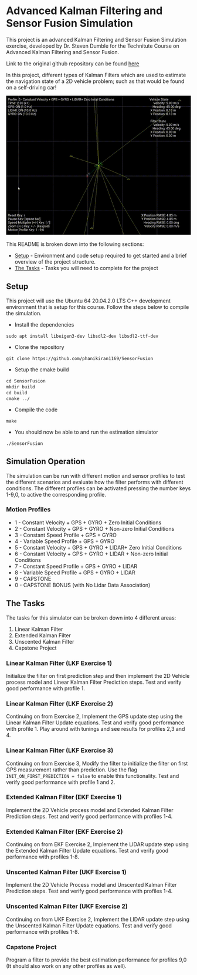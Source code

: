 # Advanced Kalman Filtering and Sensor Fusion Simulation #

This project is an advanced Kalman Filtering and Sensor Fusion Simulation exercise, developed by Dr. Steven Dumble for the Technitute Course on Advanced Kalman Filtering and Sensor Fusion.

Link to the original github repository can be found [here](https://github.com/technitute/AKFSF-Simulation-CPP)

In this project, different types of Kalman Filters which are used to estimate the navigation state of a 2D vehicle problem; such as that would be found on a self-driving car!


![AKFSF-Simulation](/AKFSF-Simulation.gif)


This README is broken down into the following sections:

- [Setup](#setup) -  Environment and code setup required to get started and a brief overview of the project structure.
 - [The Tasks](#the-tasks) - Tasks you will need to complete for the project

 ## Setup ##

This project will use the Ubuntu 64 20.04.2.0 LTS  C++ development environment that is setup for this course. Follow the steps below to compile the simulation.

 - Install the dependencies
 ```
 sudo apt install libeigen3-dev libsdl2-dev libsdl2-ttf-dev
 ```
 
 - Clone the repository
 ```
 git clone https://github.com/phanikiran1169/SensorFusion
 ```
 - Setup the cmake build
 ```
 cd SensorFusion
 mkdir build
 cd build
 cmake ../
 ```

 -  Compile the code
 ```
 make
 ```
 
 -  You should now be able to and run the estimation simulator
 ```
 ./SensorFusion
 ```

## Simulation Operation ##
The simulation can be run with different motion and sensor profiles to test the different scenarios and evaluate how the filter performs with different conditions. The different profiles can be activated pressing the number keys 1-9,0, to active the corresponding profile.

### Motion Profiles ###
* 1 - Constant Velocity + GPS + GYRO + Zero Initial Conditions
* 2 - Constant Velocity + GPS + GYRO + Non-zero Initial Conditions
* 3 - Constant Speed Profile + GPS + GYRO
* 4 - Variable Speed Profile + GPS + GYRO
* 5 - Constant Velocity + GPS + GYRO + LIDAR+ Zero Initial Conditions
* 6 - Constant Velocity + GPS + GYRO + LIDAR + Non-zero Initial Conditions
* 7 - Constant Speed Profile + GPS + GYRO + LIDAR
* 8 - Variable Speed Profile + GPS + GYRO + LIDAR
* 9 - CAPSTONE
* 0 - CAPSTONE BONUS (with No Lidar Data Association)



## The Tasks ##
The tasks for this simulator can be broken down into 4 different areas:
1. Linear Kalman Filter
2. Extended Kalman Filter
3. Unscented Kalman Filter
4. Capstone Project

### Linear Kalman Filter (LKF Exercise 1)
 Initialize the filter on first prediction step and then implement the 2D Vehicle process model and Linear Kalman Filter Prediction steps. Test and verify good performance with profile 1.

### Linear Kalman Filter (LKF Exercise 2)
Continuing on from Exercise 2, Implement the GPS update step using the Linear Kalman Filter Update equations. Test and verify good performance with profile 1. Play around with tunings and see results for profiles 2,3 and 4.

### Linear Kalman Filter (LKF Exercise 3)
Continuing on from Exercise 3, Modify the filter to initialize the filter on first GPS measurement rather than prediction. Use the flag ```INIT_ON_FIRST_PREDICTION = false``` to enable this functionality. Test and verify good performance with profile 1 and 2.

### Extended Kalman Filter (EKF Exercise 1)
Implement the 2D Vehicle process model and Extended Kalman Filter Prediction steps. Test and verify good performance with profiles 1-4.

### Extended Kalman Filter (EKF Exercise 2)
Continuing on from EKF Exercise 2, Implement the LIDAR update step using the Extended Kalman Filter Update equations. Test and verify good performance with profiles 1-8.

### Unscented Kalman Filter (UKF Exercise 1)
Implement the 2D Vehicle Process model and Unscented Kalman Filter Prediction steps. Test and verify good performance with profiles 1-4.

### Unscented Kalman Filter (UKF Exercise 2)
Continuing on from UKF Exercise 2, Implement the LIDAR update step using the Unscented Kalman Filter Update equations. Test and verify good performance with profiles 1-8.

### Capstone Project
Program a filter to provide the best estimation performance for profiles 9,0 (It should also work on any other profiles as well).
